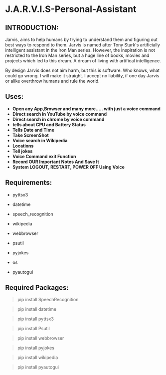 # J.A.R.V.I.S-Personal-Assistant



## INTRODUCTION:



Jarvis, aims to help humans by trying to understand them and figuring out best ways to respond to them. Jarvis is named after Tony Stark's artificially intelligent assistant in the Iron Man series. However, the inspiration is not restricted to the Iron Man series, but a huge line of books, movies and projects which led to this dream. A dream of living with artifical intelligence.

By design Jarvis does not aim harm, but this is software. Who knows, what could go wrong. I will make it straight. I accept no liability, if one day Jarvis or alike overthrow humans and rule the world.

## Uses:

- **Open any App,Browser and many more..... with just a voice command**
- **Direct search in YouTube by voice command**
-  **Direct search in chrome by voice command**
-  **tells about CPU and Battery Status**
-  **Tells Date and Time**
-  **Take ScreenShot**
-  **Voice search in Wikipedia**
-  **Locations**
-  **Tell jokes**
-  **Voice Command exit Function**
-  **Record OUR Important Notes And Save It** 
-  **System LOGOUT, RESTART, POWER OFF Using Voice**

## Requirements:

- pyttsx3

- datetime

- speech_recognition

- wikipedia

- webbrowser

- psutil

- pyjokes

- os

- pyautogui





## Required Packages:

> pip install SpeechRecognition

> pip install datetime

> pip install pyttsx3

> pip install Psutil

> pip install webbrowser

> pip install pyjokes

> pip install wikipedia

> pip install pyautogui



